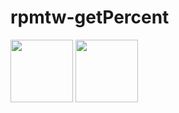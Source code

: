 # rpmtw-getPercent

<img src="https://cdn.discordapp.com/attachments/779337077321367583/870261382807969832/unknown.png" width="100px">
<img src="https://cdn.discordapp.com/attachments/779337077321367583/870261330517585951/unknown.png" width="100px">
